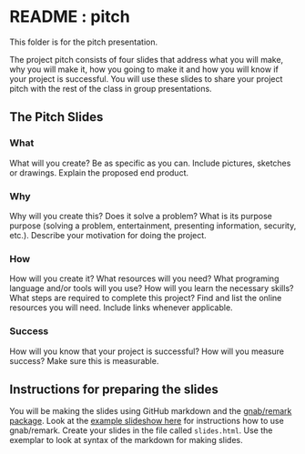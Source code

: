 # README : pitch
This folder is for the pitch presentation.

The project pitch consists of four slides that address what you will make, why you will make it, how you going to make it and how you will know if your project is successful. You will use these slides to share your project pitch with the rest of the class in group presentations.

## The Pitch Slides
### What
What will you create? Be as specific as you can. Include pictures, sketches or drawings. Explain the proposed end product. 

### Why
Why will you create this? Does it solve a problem? What is its purpose purpose (solving a problem, entertainment, presenting information, security, etc.).  Describe your motivation for doing the project.

### How
How will you create it? What resources will you need? What programing language and/or tools will you use? How will you learn the necessary skills? What steps are required to complete this project? Find and list the online resources you will need. Include links whenever applicable.

### Success
How will you know that your project is successful? How will you measure success? Make sure this is measurable.

## Instructions for preparing the slides
You will be making the slides using GitHub markdown and the [gnab/remark package](https://github.com/gnab/remark). Look at the [example slideshow here](https://remarkjs.com/#1) for instructions how to use gnab/remark. Create your slides in the file called ```slides.html```. Use the exemplar to look at syntax of the markdown for making slides.
